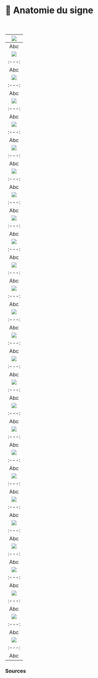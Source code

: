 # 🍖 Anatomie du signe

  
### &nbsp;

|![](links/study-sign/links/1-Formes2.jpg) |
|:---:|
| Abc | 
|![](links/study-sign/links/1-Formes3.gif) |
|:---:|
| Abc | 
|![](links/study-sign/links/1-Formes6.jpg) |
|:---:|
| Abc | 
|![](links/study-sign/links/1-Formes7.jpg) |
|:---:|
| Abc | 
|![](links/study-sign/links/1-Formes8.jpg) |
|:---:|
| Abc | 
|![](links/study-sign/links/1-Formes9.jpg) |
|:---:|
| Abc | 
|![](links/study-sign/links/1-Formes10.jpg) |
|:---:|
| Abc | 
|![](links/study-sign/links/1-Formes11.jpg) |
|:---:|
| Abc | 
|![](links/study-sign/links/1-Formes12.jpg) |
|:---:|
| Abc | 
|![](links/study-sign/links/1-Formes13.jpg) |
|:---:|
| Abc | 
|![](links/study-sign/links/1-Formes14.jpg) |
|:---:|
| Abc | 
|![](links/study-sign/links/1-Formes15.jpg) |
|:---:|
| Abc | 
|![](links/study-sign/links/1-Formes16.jpg) |
|:---:|
| Abc | 
|![](links/study-sign/links/1-Formes17.jpg) |
|:---:|
| Abc | 
|![](links/study-sign/links/1-Formes18.jpg) |
|:---:|
| Abc | 
|![](links/study-sign/links/1-Formes19.jpg) |
|:---:|
| Abc | 
|![](links/study-sign/links/1-Formes20.jpg) |
|:---:|
| Abc | 
|![](links/study-sign/links/1-Formes21.jpg) |
|:---:|
| Abc | 
|![](links/study-sign/links/1-Formes22.jpg) |
|:---:|
| Abc | 
|![](links/study-sign/links/1-Formes23.jpg) |
|:---:|
| Abc | 
|![](links/study-sign/links/1-Formes24.jpg) |
|:---:|
| Abc | 
|![](links/study-sign/links/1-Formes25.jpg) |
|:---:|
| Abc | 
|![](links/study-sign/links/1-Formes26.jpg) |
|:---:|
| Abc | 
|![](links/study-sign/links/1-Formes27.jpg) |
|:---:|
| Abc | 
|![](links/study-sign/links/1-Formes28.jpg) |
|:---:|
| Abc | 
|![](links/study-sign/links/1-Formes29.jpg) |
|:---:|
| Abc | 
|![](links/study-sign/links/1-Formes30.jpg) |
|:---:|
| Abc |


### Sources

<!-- - **Prénom Nom**  
  *Titre*, 0000 -->

<!-- [^1]: Adrian Frutiger, *Type, Sign, Symbol*, 1980 -->

